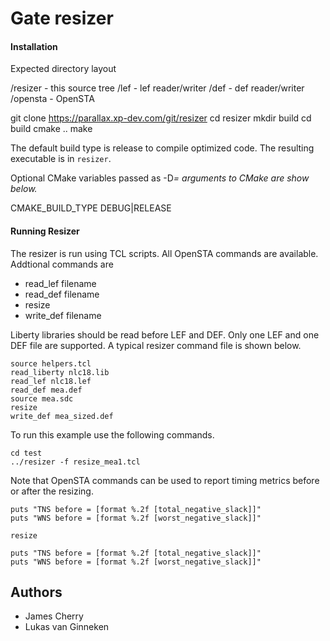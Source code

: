 # Gate resizer

#### Installation

Expected directory layout

/resizer - this source tree
/lef - lef reader/writer
/def - def reader/writer
/opensta - OpenSTA

git clone https://parallax.xp-dev.com/git/resizer
cd resizer
mkdir build
cd build
cmake ..
make

The default build type is release to compile optimized code.
The resulting executable is in `resizer`.

Optional CMake variables passed as -D<var>=<value> arguments to CMake are show below.

CMAKE_BUILD_TYPE DEBUG|RELEASE

#### Running Resizer

The resizer is run using TCL scripts. All OpenSTA commands are available.
Addtional commands are

* read_lef filename
* read_def filename
* resize
* write_def filename

Liberty libraries should be read before LEF and DEF.
Only one LEF and one DEF file are supported.
A typical resizer command file is shown below.

```
source helpers.tcl
read_liberty nlc18.lib
read_lef nlc18.lef
read_def mea.def
source mea.sdc
resize
write_def mea_sized.def
```
To run this example use the following commands.

```
cd test
../resizer -f resize_mea1.tcl
```

Note that OpenSTA commands can be used to report timing metrics before or after
the resizing.

```
puts "TNS before = [format %.2f [total_negative_slack]]"
puts "WNS before = [format %.2f [worst_negative_slack]]"

resize

puts "TNS before = [format %.2f [total_negative_slack]]"
puts "WNS before = [format %.2f [worst_negative_slack]]"
```

## Authors

* James Cherry
* Lukas van Ginneken

